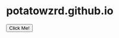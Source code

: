 # potatowzrd.github.io

<button type="button" onclick="clicked">Click Me!</button>

<script>
function clicked() {
  alert("Hello! I am an alert box!");
}
</script>
